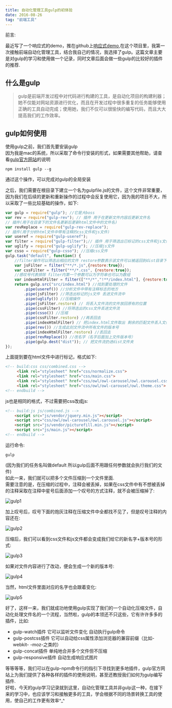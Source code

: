 ```yaml
---
title: 自动化管理工具gulp的初体验
date: 2016-08-26
tag: "前端工具"
---
```

前言:
  
最近写了一个响应式的demo，推在github上[响应式demo](https://github.com/maruko0713/To_Be_Responsive),在这个项目里，我第一次接触前端自动化管理工具，结合我自己的情况，我选择了gulp。这篇文章主要是对gulp的学习和使用做一个记录，同时文章后面会做一些gulp的比较好的插件的推荐.    

## 什么是gulp
> gulp是前端开发过程中对代码进行构建的工具，是自动化项目的构建利器；她不仅能对网站资源进行优化，而且在开发过程中很多重复的任务能够使用正确的工具自动完成；使用她，我们不仅可以很愉快的编写代码，而且大大提高我们的工作效率。    
    
## gulp如何使用
使用gulp之前，我们首先要安装gulp    
因为我是mac的系统，所以采取了命令行安装的形式，如果需要其他帮助，请查看[gulp官方网站](http://www.gulpjs.com.cn/)的说明    
```
npm install gulp --g
```
通过这个操作，可以完成对gulp的全局安装     
    
之后，我们需要在根目录下建立一个名为gulpfile.js的文件，这个文件非常重要，因为我们在后续的更新和重新操作的过程中会反复使用它，因为我的项目不大，所以采取了一些比较基础的操作，如下:    
```js
var gulp = require("gulp"); //它是大boss
var rev = require("gulp-rev"); // 插件 用于在更新文件内容后更新文件名
// 插件(用于在目录下的文件名更新后更新html文件中的文件名)
var revReplace = require("gulp-rev-replace"); 
// 插件(用于分析html文件中带有注释的css文件和js文件)
var useref = require("gulp-useref"); 
var filter = require("gulp-filter");// 插件 用于筛选出已标记的css文件和js文件
var uglify = require("gulp-uglify"); //压缩js文件
var csso = require("gulp-csso"); //压缩css文件
gulp.task("default", function() {
    //filter操作可以筛选出相应的文件 restore参数表示该文件可以被返回到dist目录下
    var jsFilter = filter("**/*.js",{restore:true});
    var cssFilter = filter("**/*.css", {restore:true}); 
    //感叹号代表排除 filter内第一个参数可以为字符串也可以为数组
    var indexHtmlFilter = filter(["**/*","!**/index.html"], {restore:true});
    return gulp.src("src/index.html") //找到要处理的文件
        .pipe(useref()) //分析文件中带有注释标志的地方
        .pipe(jsFilter) //筛选出标记的js文件 丢进文件流中
        .pipe(uglify()) //压缩操作
        .pipe(jsFilter.restore) // 将丢入文件流的文件放回原有的位置
        .pipe(cssFilter) //将筛选出的css文件丢进文件流 
        .pipe(csso()) //压缩
        .pipe(cssFilter.restore) //再丢回去
        .pipe(indexHtmlFilter) // 把index.html文件取出 剩余的匹配文件丢入文件流
        .pipe(rev()) //生成此刻文件流中所有文件的版本号
        .pipe(indexHtmlFilter.restore) //丢回去
        .pipe(revReplace()) //改名字（名字后面加上文件版本号）
        .pipe(gulp.dest("dist")); // 把文件流扔进dist文件夹
});
```
    
上面提到要在html文件中进行标记，格式如下:    
```html
<!-- build:css css/combined.css -->
     <link rel="stylesheet" href="css/normalize.css">
     <link rel="stylesheet" href="css/main.css">
     <link rel="stylesheet" href="css/owl/owl-carousel/owl.carousel.css">
     <link rel="stylesheet" href="css/owl/owl-carousel/owl.theme.css">
<!-- endbuild -->
```

js也是相同的格式，不过需要把css改成js:    
```html
<!-- build:js js/combined.js -->
    <script src="js/vendor/jquery.min.js"></script>
    <script src="css/owl/owl-carousel/owl.carousel.js"></script>
    <script src="js/vendor/picturefill.min.js"></script>
    <script src="js/main.js"></script>
<!-- endbuild -->
```
运行命令:    
```
gulp
```
(因为我们的任务名叫做default 所以gulp后面不用跟任何参数就会执行我们的文件)    
如此一来，我们就可以把多个文件压缩到一个文件里面.    
需要注意的是，在压缩的过程中，注释会被丢掉，如果在css文件中有不想被丢掉的注释采取在注释中星号后面添加一个叹号的方式注释，就不会被压缩掉了:    
    
![gulp1](http://7xl4oh.com1.z0.glb.clouddn.com/gulp1.jpg)    
    
加上叹号后，叹号下面的炮灰注释在压缩文件中全都找不见了，但是叹号注释的内容还在:    
    
![gulp2](http://7xl4oh.com1.z0.glb.clouddn.com/gulp2.jpg)    
    
压缩后，我们可以看到css文件和js文件都会变成我们给它的新名字+版本号的形式:    
    
![gulp3](http://7xl4oh.com1.z0.glb.clouddn.com/gulp3.jpg)  
      
如果对文件内容进行了改动，便会生成一个新的版本号:    

![gulp4](http://7xl4oh.com1.z0.glb.clouddn.com/gulp4.jpg)  
  
当然，html文件里面对应的名字也会跟着变化:    

![gulp5](http://7xl4oh.com1.z0.glb.clouddn.com/gulp5.jpg)    
    
好了，这样一来，我们就成功地使用gulp实现了我们的一个自动化压缩文件，自动化处理文件名的一个流程，当然啦，gulp的本领还不只这些，它有许许多多的插件，比如:     

- gulp-watch插件 它可以监听文件变化 自动执行gulp命令
- gulp-postcss插件 它可以自动给css属性添加浏览器的兼容前缀（比如-webkit-
-moz-之类的）
- gulp-concat插件 单纯地合并多个文件但不压缩
- gulp-responsive插件 自动生成响应式图片
     
等等等等，我们可以在gulp-npm命令行的指引下寻找到更多地插件，gulp官方网站上为我们提供了各种各样的插件的使用说明，甚至还教授我们如何为gulp编写插件.   
好啦，今天的gulp学习记录就到这里，自动化管理工具并非gulp这一种，在接下来的学习中，也应该学习和接触更多的工具，学会根据不同的场景转换工具的使用，使自己的工作更有效率^_^    
